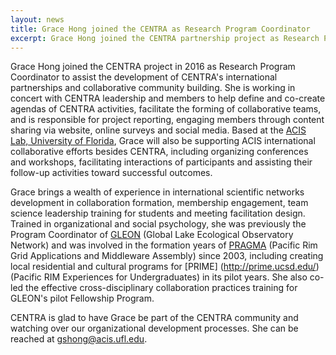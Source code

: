 ```yaml
---
layout: news
title: Grace Hong joined the CENTRA as Research Program Coordinator
excerpt: Grace Hong joined the CENTRA partnership project as Research Program Coordinator
---
```

Grace Hong joined the CENTRA project in 2016 as Research Program Coordinator to assist the development of CENTRA's international partnerships and collaborative community building. She is working in concert with CENTRA leadership and members to help define and co-create agendas of CENTRA activities, facilitate the forming of collaborative teams, and is responsible for project reporting, engaging members through content sharing via website, online surveys and social media. Based at the [ACIS Lab, University of Florida](https://www.acis.ufl.edu), Grace will also be supporting ACIS international collaborative efforts besides CENTRA, including organizing conferences and workshops, facilitating interactions of participants and assisting their follow-up activities toward successful outcomes.

Grace brings a wealth of experience in international scientific networks development in collaboration formation, membership engagement, team science leadership training for students and meeting facilitation design. Trained in organizational and social psychology, she was previously the Program Coordinator of [GLEON](http://www.gleon.org/) (Global Lake Ecological Observatory Network) and was involved in the formation years of [PRAGMA](http://www.pragma-grid.net/) (Pacific Rim Grid Applications and Middleware Assembly) since 2003, including creating local residential and cultural programs for [PRIME] (http://prime.ucsd.edu/)(Pacific RIM Experiences for Undergraduates) in its pilot years. She also co-led the effective cross-disciplinary collaboration practices training for GLEON's pilot Fellowship Program. 

CENTRA is glad to have Grace be part of the CENTRA community and watching over our organizational development processes. She can be reached at gshong@acis.ufl.edu. 
